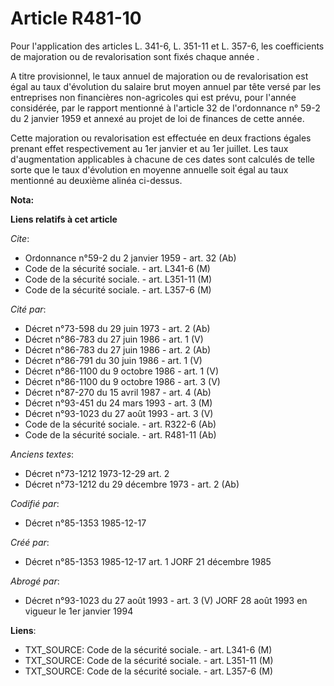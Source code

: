 # Article R481-10

Pour l'application des articles L. 341-6, L. 351-11 et L. 357-6, les coefficients de majoration ou de revalorisation sont
fixés chaque année   . 

A titre provisionnel, le taux annuel de majoration ou de revalorisation est égal au taux d'évolution du salaire brut moyen
annuel par tête versé par les entreprises non financières non-agricoles qui est prévu, pour l'année considérée, par le
rapport mentionné à l'article 32 de l'ordonnance n° 59-2 du 2 janvier 1959 et annexé au projet de loi de finances de cette
année. 

Cette majoration ou revalorisation est effectuée en deux fractions égales prenant effet respectivement au 1er janvier et au
1er juillet. Les taux d'augmentation applicables à chacune de ces dates sont calculés de telle sorte que le taux d'évolution
en moyenne annuelle soit égal au taux mentionné au deuxième alinéa ci-dessus.

**Nota:**



**Liens relatifs à cet article**

_Cite_:

  - Ordonnance n°59-2 du 2 janvier 1959 - art. 32 (Ab)
  - Code de la sécurité sociale. - art. L341-6 (M)
  - Code de la sécurité sociale. - art. L351-11 (M)
  - Code de la sécurité sociale. - art. L357-6 (M)

_Cité par_:

  - Décret n°73-598 du 29 juin 1973 - art. 2 (Ab)
  - Décret n°86-783 du 27 juin 1986 - art. 1 (V)
  - Décret n°86-783 du 27 juin 1986 - art. 2 (Ab)
  - Décret n°86-791 du 30 juin 1986 - art. 1 (V)
  - Décret n°86-1100 du 9 octobre 1986 - art. 1 (V)
  - Décret n°86-1100 du 9 octobre 1986 - art. 3 (V)
  - Décret n°87-270 du 15 avril 1987 - art. 4 (Ab)
  - Décret n°93-451 du 24 mars 1993 - art. 3 (M)
  - Décret n°93-1023 du 27 août 1993 - art. 3 (V)
  - Code de la sécurité sociale. - art. R322-6 (Ab)
  - Code de la sécurité sociale. - art. R481-11 (Ab)

_Anciens textes_:

  - Décret n°73-1212 1973-12-29 art. 2
  - Décret n°73-1212 du 29 décembre 1973 - art. 2 (Ab)

_Codifié par_:

  - Décret n°85-1353 1985-12-17

_Créé par_:

  - Décret n°85-1353 1985-12-17 art. 1 JORF 21 décembre 1985

_Abrogé par_:

  - Décret n°93-1023 du 27 août 1993 - art. 3 (V) JORF 28 août 1993 en vigueur le 1er janvier 1994

**Liens**:

  - TXT_SOURCE: Code de la sécurité sociale. - art. L341-6 (M)
  - TXT_SOURCE: Code de la sécurité sociale. - art. L351-11 (M)
  - TXT_SOURCE: Code de la sécurité sociale. - art. L357-6 (M)
